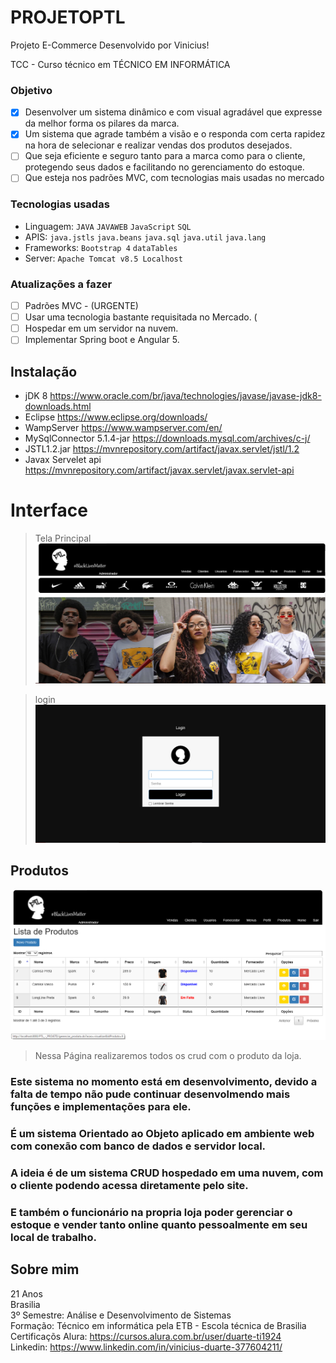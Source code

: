 # PROJETOPTL
Projeto E-Commerce Desenvolvido por Vinicius!

TCC - Curso técnico em TÉCNICO EM INFORMÁTICA

### Objetivo

- [x] Desenvolver um sistema dinâmico e com visual agradável que expresse da melhor forma os pilares da marca. 
- [x] Um sistema que agrade também a visão e o responda com certa rapidez na hora de selecionar e realizar vendas dos produtos desejados. 
- [ ] Que seja eficiente e seguro tanto para a marca como para o cliente, protegendo seus dados e facilitando no gerenciamento do estoque.
- [ ] Que esteja nos padrões MVC, com tecnologias mais usadas no mercado

### Tecnologias usadas 
* Linguagem: `JAVA` `JAVAWEB` `JavaScript` `SQL`
* APIS: `java.jstls` `java.beans` `java.sql` `java.util` `java.lang`
* Frameworks: `Bootstrap 4` `dataTables`
* Server: `Apache Tomcat v8.5 Localhost`

### Atualizações a fazer
- [ ] Padrões MVC  - (URGENTE)
- [ ] Usar uma tecnologia bastante requisitada no Mercado. (
- [ ] Hospedar em um servidor na nuvem.
- [ ] Implementar Spring boot e Angular 5.

## Instalação
- jDK 8 https://www.oracle.com/br/java/technologies/javase/javase-jdk8-downloads.html
- Eclipse https://www.eclipse.org/downloads/
- WampServer https://www.wampserver.com/en/
- MySqlConnector 5.1.4-jar  https://downloads.mysql.com/archives/c-j/
- JSTL1.2.jar https://mvnrepository.com/artifact/javax.servlet/jstl/1.2
- Javax Servelet api https://mvnrepository.com/artifact/javax.servlet/javax.servlet-api

# Interface
>Tela Principal
![Index](https://raw.githubusercontent.com/Vinizeira/PROJETOPTL/main/Telas/Index1.png)


>login
![form_login](https://raw.githubusercontent.com/Vinizeira/PROJETOPTL/main/Telas/login.png)


## Produtos
![crud_produtos](https://raw.githubusercontent.com/Vinizeira/PROJETOPTL/main/Telas/Produtos.png)
>Nessa Página realizaremos todos os crud com o produto da loja.


### Este sistema no momento está em desenvolvimento, devido a falta de tempo não pude continuar desenvolmendo mais funções e implementações para ele.</br>
### É um sistema Orientado ao Objeto aplicado em ambiente web com conexão com banco de dados e servidor local.
### A ideia é de um sistema CRUD hospedado em uma nuvem, com o cliente podendo acessa diretamente pelo site.
### E também o funcionário na propria loja poder gerenciar o estoque e vender tanto online quanto pessoalmente em seu local de trabalho.
 
## Sobre mim 
21 Anos </br>
Brasilia</br>
3º Semestre: Análise e Desenvolvimento de Sistemas</br>
Formação: Técnico em informática pela ETB - Escola técnica de Brasilia </br>
Certificaçõs Alura: https://cursos.alura.com.br/user/duarte-ti1924</br>
Linkedin: https://www.linkedin.com/in/vinicius-duarte-377604211/
 
